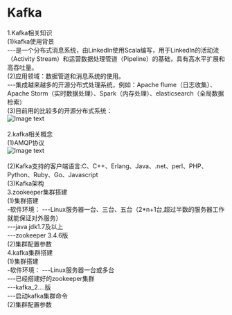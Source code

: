 # Kafka
1.Kafka相关知识 <br>
   (1)kafka使用背景 <br>
   ---是一个分布式消息系统，由LinkedIn使用Scala编写，用于LinkedIn的活动流（Activity Stream）和运营数据处理管道（Pipeline）的基础，具有高水平扩展和高吞吐量。<br>
   (2)应用领域：数据管道和消息系统的使用。<br>
   ---集成越来越多的开源分布式处理系统，例如：Apache flume（日志收集）、Apache Storm（实时数据处理）、Spark（内存处理）、elasticsearch（全局数据检索）<br>
   (3)目前用的比较多的开源分布式系统：<br>
    ![Image text](https://github.com/xx132917/Kafka/blob/master/img/kfkusebg.png)<br><br>
2.kafka相关概念 <br>
   (1)AMQP协议 <br>
   ![Image text](https://github.com/xx132917/Kafka/blob/master/img/amqp.png)<br><br>
   (2)Kafka支持的客户端语言:C、C++、Erlang、Java、.net、perl、PHP、Python、Ruby、Go、Javascript <br>
   (3)Kafka架构 <br>
3.zookeeper集群搭建 <br>
   (1)集群搭建 <br>
    -软件环境：
	---Linux服务器一台、三台、五台（2*n+1台,超过半数的服务器工作就能保证对外服务）<br>
	---java jdk1.7及以上 <br>
	---zookeeper 3.4.6版 <br>
   (2)集群配置参数 <br>
4.kafka集群搭建 <br>
    (1)集群搭建 <br>
    -软件环境：
	---Linux服务器一台或多台<br>
	---已经搭建好的zookeeper集群 <br>
	---kafka_2....版 <br>
	---启动kafka集群命令 <br>
   (2)集群配置参数 <br>